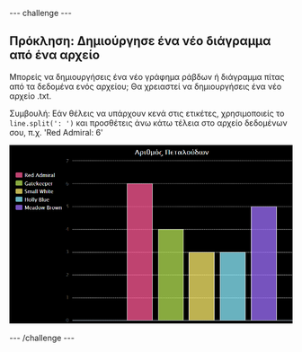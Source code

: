 --- challenge ---

## Πρόκληση: Δημιούργησε ένα νέο διάγραμμα από ένα αρχείο

Μπορείς να δημιουργήσεις ένα νέο γράφημα ράβδων ή διάγραμμα πίτας από τα δεδομένα ενός αρχείου; Θα χρειαστεί να δημιουργήσεις ένα νέο αρχείο .txt.

Συμβουλή: Εάν θέλεις να υπάρχουν κενά στις ετικέτες, χρησιμοποιείς το `line.split(': ')` και προσθέτεις άνω κάτω τέλεια στο αρχείο δεδομένων σου, π.χ. 'Red Admiral: 6'

![screenshot](images/pets-butterflies.png)

--- /challenge ---